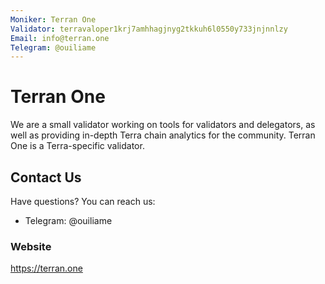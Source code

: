 ```yaml
---
Moniker: Terran One
Validator: terravaloper1krj7amhhagjnyg2tkkuh6l0550y733jnjnnlzy
Email: info@terran.one
Telegram: @ouiliame
---
```


# Terran One

We are a small validator working on tools for validators and delegators, as well as providing in-depth Terra chain analytics for the community. Terran One is a Terra-specific validator.

## Contact Us

Have questions? You can reach us:

- Telegram: @ouiliame

### Website

https://terran.one
